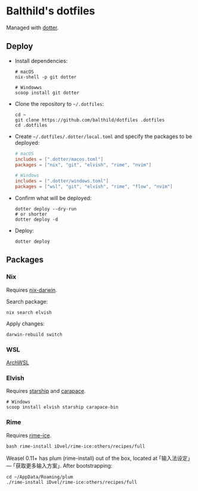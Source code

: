 # Balthild's dotfiles

Managed with [dotter](https://github.com/SuperCuber/dotter).

## Deploy

- Install dependencies:

  ```shell
  # macOS
  nix-shell -p git dotter
  ```

  ```shell
  # Windowws
  scoop install git dotter
  ```

- Clone the repository to `~/.dotfiles`:

  ```shell
  cd ~
  git clone https://github.com/balthild/dotfiles .dotfiles
  cd .dotfiles
  ```

- Create `~/.dotfiles/.dotter/local.toml` and specify the packages to be deployed:

  ```toml
  # macOS
  includes = [".dotter/macos.toml"]
  packages = ["nix", "git", "elvish", "rime", "nvim"]
  ```

  ```toml
  # Windows
  includes = [".dotter/windows.toml"]
  packages = ["wsl", "git", "elvish", "rime", "flow", "nvim"]
  ```

- Confirm what will be deployed:

  ```shell
  dotter deploy --dry-run
  # or shorter
  dotter deploy -d
  ```

- Deploy:

  ```shell
  dotter deploy
  ```

## Packages

### Nix

Requires [nix-darwin](https://github.com/LnL7/nix-darwin).

Search package:
```shell
nix search elvish
```

Apply changes:
```shell
darwin-rebuild switch
```

### WSL

[ArchWSL](https://github.com/yuk7/ArchWSL)

### Elvish

Requires [starship](https://github.com/starship/starship) and [carapace](https://github.com/rsteube/carapace-bin).

```shell
# Windows
scoop install elvish starship carapace-bin
```

### Rime

Requires [rime-ice](https://github.com/iDvel/rime-ice).

```shell
bash rime-install iDvel/rime-ice:others/recipes/full
```

Weasel 0.11+ has plum (rime-install) out of the box, located at ｢输入法设定｣ — ｢获取更多输入方案｣. After bootstrapping:

```shell
cd ~/AppData/Roaming/plum
./rime-install iDvel/rime-ice:others/recipes/full
```
